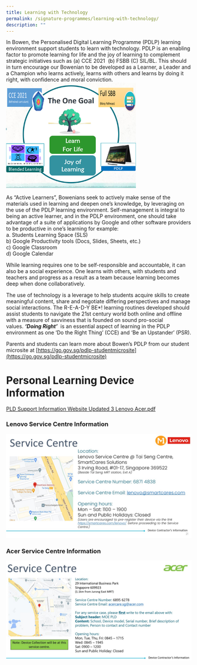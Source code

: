 ```yaml
---
title: Learning with Technology
permalink: /signature-programmes/learning-with-technology/
description: ""
---
```

In Bowen, the Personalised Digital Learning Programme (PDLP) learning environment support students to learn with technology. PDLP is an enabling factor to promote learning for life and the joy of learning to complement strategic initiatives such as (a) CCE 2021  (b) FSBB (C) SIL/BL. This should in turn encourage our Bowenian to be developed as a Learner, a Leader and a Champion who learns actively, learns with others and learns by doing it right, with confidence and moral conviction.
<img src="/images/Learning%20with%20technology%201.png" 
     style="width:70%">
		 
As “Active Learners”, Bowenians seek to actively make sense of the materials used in learning and deepen one’s knowledge, by leveraging on the use of the PDLP learning environment. Self-management is integral to being an active learner, and in the PDLP environment, one should take advantage of a suite of applications by Google and other software providers to be productive in one’s learning for example:  <br>
a. Students Learning Space (SLS)  <br>
b) Google Productivity tools (Docs, Slides, Sheets, etc.)  <br>
c) Google Classroom  <br>
d) Google Calendar

While learning requires one to be self-responsible and accountable, it can also be a social experience. One learns with others, with students and teachers and progress as a result as a team because learning becomes deep when done collaboratively.

The use of technology is a leverage to help students acquire skills to create meaningful content, share and negotiate differing perspectives and manage social interactions. The R-E-A-D-Y BE\*! learning routines developed should assist students to navigate the 21st century world both online and offline with a measure of savviness that is founded on sound pro-social values. **_‘Doing Right’_**  is an essential aspect of learning in the PDLP environment as one ‘Do the Right Thing’ (CCE) and ‘Be an Upstander’ (PSR).

Parents and students can learn more about Bowen’s PDLP from our student microsite at [https://go.gov.sg/pdlp-studentmicrosite](https://go.gov.sg/pdlp-studentmicrosite)

# Personal Learning Device Information
[PLD Support Information Website Updated 3 Lenovo Acer.pdf](/files/PLD%20Support%20Information%20Website%20Updated%203%20Lenovo%20Acer.pdf)


### Lenovo Service Centre Information
![](/images/PLD%201.jpeg)
### Acer Service Centre Information
![](/images/PLD%202.jpeg)